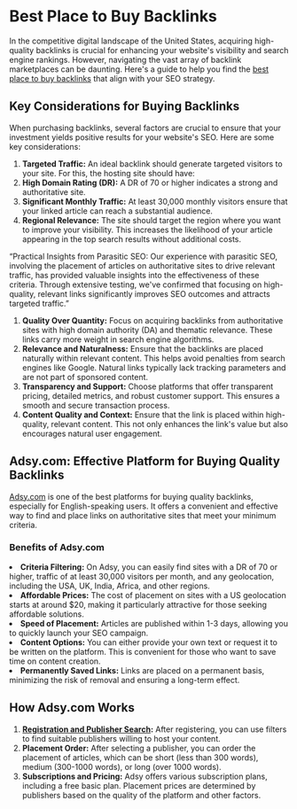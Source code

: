 <h1>Best Place to Buy Backlinks</h1>
<p>In the competitive digital landscape of the United States, acquiring high-quality backlinks is crucial for enhancing your website's visibility and search engine rankings. However, navigating the vast array of backlink marketplaces can be daunting. Here's a guide to help you find the <a href="https://ref.adsy.com/?ref=referral&ref_type=direct&ref_id=jcckfooeo3etdkvh&ref_item=3">best place to buy backlinks</a> that align with your SEO strategy.</p>
<h2>Key Considerations for Buying Backlinks</h2>
<p>When purchasing backlinks, several factors are crucial to ensure that your investment yields positive results for your website's SEO. Here are some key considerations:</p>
<ol>
<li><strong>Targeted Traffic:</strong> An ideal backlink should generate targeted visitors to your site. For this, the hosting site should have:</li>
<li><strong>High Domain Rating (DR):</strong> A DR of 70 or higher indicates a strong and authoritative site.</li>
<li><strong>Significant Monthly Traffic:</strong> At least 30,000 monthly visitors ensure that your linked article can reach a substantial audience.</li>
<li><strong>Regional Relevance:</strong> The site should target the region where you want to improve your visibility. This increases the likelihood of your article appearing in the top search results without additional costs.</li>
</ol>


<p>“Practical Insights from Parasitic SEO:</strong> Our experience with parasitic SEO, involving the placement of articles on authoritative sites to drive relevant traffic, has provided valuable insights into the effectiveness of these criteria. Through extensive testing, we've confirmed that focusing on high-quality, relevant links significantly improves SEO outcomes and attracts targeted traffic.”</p>


<ol>
<li><strong>Quality Over Quantity:</strong> Focus on acquiring backlinks from authoritative sites with high domain authority (DA) and thematic relevance. These links carry more weight in search engine algorithms.</li>


<li><strong>Relevance and Naturalness:</strong> Ensure that the backlinks are placed naturally within relevant content. This helps avoid penalties from search engines like Google. Natural links typically lack tracking parameters and are not part of sponsored content.</li>


<li><strong>Transparency and Support:</strong> Choose platforms that offer transparent pricing, detailed metrics, and robust customer support. This ensures a smooth and secure transaction process.</li>


<li><strong>Content Quality and Context:</strong> Ensure that the link is placed within high-quality, relevant content. This not only enhances the link's value but also encourages natural user engagement.</li>
</ol>
<h2>Adsy.com: Effective Platform for Buying Quality Backlinks</h2>
<p><a href="https://ref.adsy.com/?ref=referral&ref_type=direct&ref_id=jcckfooeo3etdkvh&ref_item=3">Adsy.com</a> is one of the best platforms for buying quality backlinks, especially for English-speaking users. It offers a convenient and effective way to find and place links on authoritative sites that meet your minimum criteria.</p>
<h3>Benefits of Adsy.com</h3>
</ol>
<li><strong>Criteria Filtering:</strong> On Adsy, you can easily find sites with a DR of 70 or higher, traffic of at least 30,000 visitors per month, and any geolocation, including the USA, UK, India, Africa, and other regions.</li>


<li><strong>Affordable Prices:</strong> The cost of placement on sites with a US geolocation starts at around $20, making it particularly attractive for those seeking affordable solutions.</li>


<li><strong>Speed of Placement:</strong> Articles are published within 1-3 days, allowing you to quickly launch your SEO campaign.</li>


<li><strong>Content Options:</strong> You can either provide your own text or request it to be written on the platform. This is convenient for those who want to save time on content creation.</li>


<li><strong>Permanently Saved Links:</strong> Links are placed on a permanent basis, minimizing the risk of removal and ensuring a long-term effect.</li>
</ol>


<h2>How Adsy.com Works</h2>
<ol>
<li><strong><a href="https://ref.adsy.com/?ref=referral&ref_type=direct&ref_id=jcckfooeo3etdkvh&ref_item=3">Registration and Publisher Search</a>:</strong> After registering, you can use filters to find suitable publishers willing to host your content.</li>


<li><strong>Placement Order:</strong> After selecting a publisher, you can order the placement of articles, which can be short (less than 300 words), medium (300-1000 words), or long (over 1000 words).</li>


<li><strong>Subscriptions and Pricing:</strong> Adsy offers various subscription plans, including a free basic plan. Placement prices are determined by publishers based on the quality of the platform and other factors.</li>
</ol>
